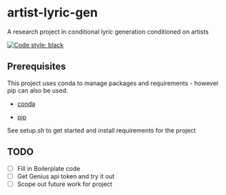 # artist-lyric-gen
A research project in conditional lyric generation conditioned on artists

[![Code style: black](https://img.shields.io/badge/code%20style-black-000000.svg)](https://github.com/psf/black)


## Prerequisites

This project uses conda to manage packages and requirements - however pip can also be used.

+ [conda](https://docs.anaconda.com/anaconda/install/)

+ [pip](https://pip.pypa.io/en/stable/installing/)

See setup.sh to get started and install requirements for the project

## TODO

 - [ ] Fill in Boilerplate code
 - [ ] Get Genius api token and try it out
 - [ ] Scope out future work for project
